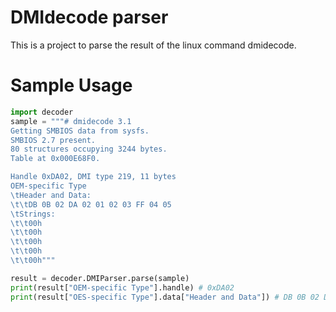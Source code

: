 DMIdecode parser
================

This is a project to parse the result of the linux command dmidecode.

Sample Usage
============

```python
import decoder
sample = """# dmidecode 3.1
Getting SMBIOS data from sysfs.
SMBIOS 2.7 present.
80 structures occupying 3244 bytes.
Table at 0x000E68F0.

Handle 0xDA02, DMI type 219, 11 bytes
OEM-specific Type
\tHeader and Data:
\t\tDB 0B 02 DA 02 01 02 03 FF 04 05
\tStrings:
\t\t00h
\t\t00h
\t\t00h
\t\t00h
\t\t00h"""

result = decoder.DMIParser.parse(sample)
print(result["OEM-specific Type"].handle) # 0xDA02
print(result["OES-specific Type"].data["Header and Data"]) # DB 0B 02 DA 02 01 02 03 FF 04 05
```

